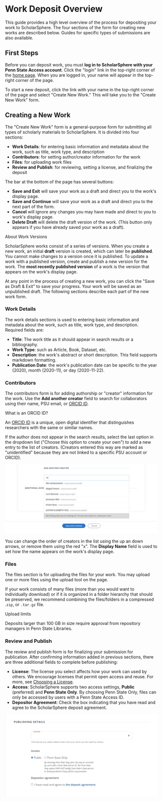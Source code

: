 # Work Deposit Overview
<!-- This guide provides a high-level overview of the ScholarSphere deposit process. It describes each section of the 'New Work' form. -->

This guide provides a high level overview of the process for depositing your work to ScholarSphere. The four sections of the form for creating new works are described below. Guides for specific types of submissions are also available.

## First Steps

Before you can deposit work, you must __log in to ScholarSphere with your Penn State Access account__. Click the "login" link in the top-right corner of the [home page](https://scholarsphere.psu.edu/). When you are logged in, your name will appear in the top-right corner of the page.

To start a new deposit, click the link with your name in the top-right corner of the page and select "Create New Work." This will take you to the "Create New Work" form.


## Creating a New Work

The "Create New Work" form is a general-purpose form for submitting all types of scholarly materials to ScholarSphere. It is divided into four sections:

- __Work Details__: for entering basic information and metadata about the work, such as title, work type, and  description
- __Contributors__: for setting author/creator information for the work
- __Files__: for uploading work files
- __Review and Publish__: for reviewing, setting a license, and finalizing the deposit

The bar at the bottom of the page has several buttons:

- __Save and Exit__ will save your work as a draft and direct you to the work's display page.
- __Save and Continue__ will save your work as a draft and direct you to the next part of the form.
- __Cancel__ will ignore any changes you may have made and direct to you to work's display page.
- __Delete Draft__ will delete the draft version of the work. (This button only appears if you have already saved your work as a draft).


<div class="admonition note"> 
    <p class="admonition-title">About Work Versions</p> 
    <p>
    ScholarSphere works consist of a series of versions. When you create a new work, an initial <b>draft</b> version is created, which can later be <b>published</b>. You cannot make changes to a version once it is published. To update a work with a published version, create and publish a new version for the work. The <b>most recently published version</b> of a work is the version that appears on the work's display page. 
    </p>
 </div>


At any point in the process of creating a new work, you can click the "Save as Draft & Exit" to save your progress. Your work will be saved as an unpublished draft. The following sections describe each part of the new work form.

### Work Details

The work details sections is used to  entering basic information and metadata about the work, such as title, work type, and  description. Required fields are:


- __Title__: The work title as it should appear in search results or a bibliography.
- __Work Type__: such as Article, Book, Dataset, etc.
- __Description__: the work's abstract or short description. This field supports markdown formatting. 
- __Publication Date__: the work's publication date can be specific to the year (2020), month (2020-11), or day (2020-11-22).


### Contributors

The contributors form is for adding authorship or "creator" information for the work. Use the __Add another creator__ field to search for collaborators using their name, PSU email, or [ORCID ID](https://orcid.org).


<div class="admonition note"> 
    <p class="admonition-title">What is an ORCID ID?</p> 
    <p>
    An <a href="https://orcid.org/">ORCID ID</a> is a unique, open digital identifier that distinguishes researchers with the same or similar names. 
    </p>
 </div>

If the author does not appear in the search results, select the last option in the dropdown list ("Choose this option to create your own") to add a new entry to the list of creators. (Creators entered this way are marked as "unidentified" because they are not linked to a specific PSU account or ORCID).

![Search Example](images/contrib1.png)

You can change the order of creators in the list using the up an down arrows, or remove them using the red "x". The __Display Name__ field is used to set how the name appears on the work's display page.


### Files

The files section is for uploading the files for your work. You may upload one or more files using the upload tool on the page. 

If your work consists of many files (more than you would want to individually download) or if it is organized in a folder hierarchy that should be preserved, we recommend combining the files/folders in a compressed .`zip`, or `.tar.gz` file.

<div class="admonition note"> 
    <p class="admonition-title">Upload limits</p> 
    <p>
   Deposits larger than 100 GB in size require approval from repository managers in Penn State Libraries.
    </p>
 </div>

### Review and Publish

The review and publish form is for finalizing your submission for publication. After confirming information added in previous sections, there are three additional fields to complete before publishing:

- __License__: The license you select affects how your work can used by others. We encourage licenses that permit open access and reuse. For more, see [Choosing a License](../licenses).
- __Access__: ScholarSphere supports two access settings, __Public__ (preferred) and __Penn State Only__. By choosing Penn State Only, files can only be accessed by users with a Penn State Access ID. 
- __Depositor Agreement__: Check the box indicating that you have read and agree to the ScholarSphere deposit agreement.  


![Publish](images/publish.png)